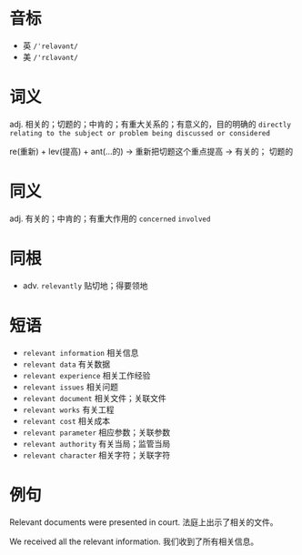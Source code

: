 # 音标

- 英 `/ˈreləvənt/`
- 美 `/'rɛləvənt/`

# 词义

adj. 相关的；切题的；中肯的；有重大关系的；有意义的，目的明确的
`directly relating to the subject or problem being discussed or considered`



re(重新) + lev(提高) + ant(…的) → 重新把切题这个重点提高 → 有关的； 切题的

# 同义

adj. 有关的；中肯的；有重大作用的
`concerned` `involved`

# 同根

- adv. `relevantly` 贴切地；得要领地

# 短语

- `relevant information` 相关信息
- `relevant data` 有关数据
- `relevant experience` 相关工作经验
- `relevant issues` 相关问题
- `relevant document` 相关文件；关联文件
- `relevant works` 有关工程
- `relevant cost` 相关成本
- `relevant parameter` 相应参数；关联参数
- `relevant authority` 有关当局；监管当局
- `relevant character` 相关字符；关联字符

# 例句

Relevant documents were presented in court.
法庭上出示了相关的文件。

We received all the relevant information.
我们收到了所有相关信息。


